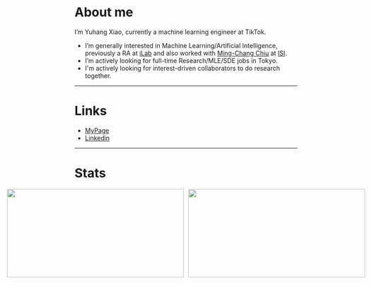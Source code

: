 # About me
I’m Yuhang Xiao, currently a machine learning engineer at TikTok.
- I’m generally interested in Machine Learning/Artificial Intelligence, previously a RA at [iLab](http://ilab.usc.edu/) and also worked with [Ming-Chang Chiu](https://charismaticchiu.github.io/) at [ISI](https://www.isi.edu/).
- I’m actively looking for full-time Research/MLE/SDE jobs in Tokyo.
- I'm actively looking for interest-driven collaborators to do research together.

<hr>

# Links
<ul>
  <li><a href="https://mydcxiao.github.io">MyPage</a></li>
  <li><a href="https://linkedin.com/in/mydcxiao">Linkedin</a></li>
</ul>

<hr>

# Stats

<p align="center">
  <div style="display: flex; justify-content: center; align-items: center;">
    <img height="200" width="400" src="https://readme-stats-cwvn.vercel.app/api?username=mydcxiao&custom_title=mydcxiao+&border_color=47f0d9&show_icons=true&count_private=true&theme=gotham" style="margin-right: 10px;">
    <img height="200" width="400" src="https://readme-stats-cwvn.vercel.app/api/top-langs/?username=mydcxiao&layout=compact&langs_count=10&hide=jupyter%20notebook&exclude_repo=FTP-Client-Server,Linked-Attributes-Implementation,DirectLinks-Update-Dirs&count-private=true&theme=gotham&border_color=47f0d9">
  </div>
</p>

<!---
mydcxiao/mydcxiao is a ✨ special ✨ repository because its `README.md` (this file) appears on your GitHub profile.
You can click the Preview link to take a look at your changes.
--->
